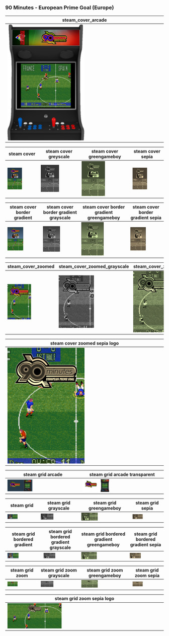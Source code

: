 ### 90 Minutes - European Prime Goal (Europe)

| steam_cover_arcade |
|-------|
|<IMG src="examples/steam_cover_arcade/90 Minutes - European Prime Goal (Europe).png" width="50%" height="50%" />|

| steam cover | steam cover greyscale | steam cover greengameboy | steam cover sepia |
|-------|-------|-------|-------|
|<IMG src="examples/steam_cover/90 Minutes - European Prime Goal (Europe).png" width="50%" height="50%" />|<IMG src="examples/steam_cover_greyscale/90 Minutes - European Prime Goal (Europe).png" width="50%" height="50%" />|<IMG src="examples/steam_cover_greengameboy/90 Minutes - European Prime Goal (Europe).png" width="50%" height="50%" />|<IMG src="examples/steam_cover_sepia/90 Minutes - European Prime Goal (Europe).png" width="50%" height="50%" />|

| steam cover border gradient | steam cover border gradient grayscale | steam cover border gradient greengameboy | steam cover border gradient sepia |
|-------|-------|-------|-------|
|<IMG src="examples/steam_cover_border_gradient/90 Minutes - European Prime Goal (Europe).png" width="50%" height="50%" />|<IMG src="examples/steam_cover_border_gradient_grayscale/90 Minutes - European Prime Goal (Europe).png" width="50%" height="50%" />|<IMG src="examples/steam_cover_border_gradient_greengameboy/90 Minutes - European Prime Goal (Europe).png" width="50%" height="50%" />|<IMG src="examples/steam_cover_border_gradient_sepia/90 Minutes - European Prime Goal (Europe).png" width="50%" height="50%" />|

| steam_cover_zoomed | steam_cover_zoomed_grayscale | steam_cover_zoomed_greengameboy | steam_cover_zoomed_sepia |
|-------|-------|-------|-------|
|<IMG src="examples/steam_cover_zoomed/90 Minutes - European Prime Goal (Europe).png" width="50%" height="50%" />|<IMG src="examples/steam_cover_zoomed_grayscale/90 Minutes - European Prime Goal (Europe).png" width="50%" height="50%" />|<IMG src="examples/steam_cover_zoomed_greengameboy/90 Minutes - European Prime Goal (Europe).png" width="50%" height="50%" />|<IMG src="examples/steam_cover_zoomed_sepia/90 Minutes - European Prime Goal (Europe).png" width="50%" height="50%" />|

| steam cover zoomed sepia logo | 
|-------|
|<IMG src="examples/steam_cover_zoomed_sepia_logo/90 Minutes - European Prime Goal (Europe).png" width="50%" height="50%" />|

| steam grid arcade | steam grid arcade transparent |
|-------|-------|
|<IMG src="examples/steam_grid_arcade/90 Minutes - European Prime Goal (Europe).png" width="35%" height="35%" />|<IMG src="examples/steam_grid_arcade_transparent/90 Minutes - European Prime Goal (Europe).png" width="35%" height="35%" />|

| steam grid | steam grid grayscale | steam grid greengameboy | steam grid sepia |
|-------|-------|-------|-------|
|<IMG src="examples/steam_grid/90 Minutes - European Prime Goal (Europe).png" width="35%" height="35%" />|<IMG src="examples/steam_grid_grayscale/90 Minutes - European Prime Goal (Europe).png" width="35%" height="35%" />|<IMG src="examples/steam_grid_greengameboy/90 Minutes - European Prime Goal (Europe).png" width="35%" height="35%" />|<IMG src="examples/steam_grid_sepia/90 Minutes - European Prime Goal (Europe).png" width="35%" height="35%" />|

| steam grid bordered gradient | steam grid bordered gradient grayscale | steam grid bordered gradient greengameboy | steam grid bordered gradient sepia |
|-------|-------|-------|-------|
|<IMG src="examples/steam_grid_bordered_gradient/90 Minutes - European Prime Goal (Europe).png" width="35%" height="35%" />|<IMG src="examples/steam_grid_bordered_gradient_grayscale/90 Minutes - European Prime Goal (Europe).png" width="35%" height="35%" />|<IMG src="examples/steam_grid_bordered_gradient_greengameboy/90 Minutes - European Prime Goal (Europe).png" width="35%" height="35%" />|<IMG src="examples/steam_grid_bordered_gradient_sepia/90 Minutes - European Prime Goal (Europe).png" width="35%" height="35%" />|

| steam grid zoom | steam grid zoom grayscale | steam grid zoom greengameboy | steam grid zoom sepia |
|-------|-------|-------|-------|
|<IMG src="examples/steam_grid_zoom/90 Minutes - European Prime Goal (Europe).png" width="35%" height="35%" />|<IMG src="examples/steam_grid_zoom_grayscale/90 Minutes - European Prime Goal (Europe).png" width="35%" height="35%" />|<IMG src="examples/steam_grid_zoom_greengameboy/90 Minutes - European Prime Goal (Europe).png" width="35%" height="35%" />|<IMG src="examples/steam_grid_zoom_sepia/90 Minutes - European Prime Goal (Europe).png" width="35%" height="35%" />|

| steam grid zoom sepia logo |
|-------|
|<IMG src="examples/steam_grid_zoom_sepia_logo/90 Minutes - European Prime Goal (Europe).png" width="35%" height="35%" />|
